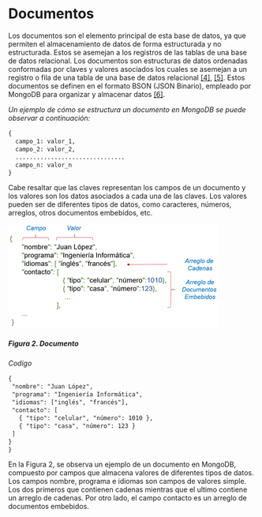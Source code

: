 # Documentos

  Los documentos son el elemento principal de esta base de datos, ya que permiten el almacenamiento de datos de forma estructurada y no estructurada. Estos se asemejan a los registros de las tablas de una base de datos relacional. Los documentos son estructuras de datos ordenadas conformadas por claves y valores asociados los cuales se asemejan a un registro o fila de una tabla de una base de datos relacional ​[[4]](../05-Referencias/05-Referencias.md#4), ​[[5]](../05-Referencias/05-Referencias.md#5). Estos documentos se definen en el formato BSON (JSON Binario), empleado por MongoDB para organizar y almacenar datos ​[[6]](../05-Referencias/05-Referencias.md#6).

 _Un ejemplo de cómo se estructura un documento en MongoDB se puede observar a continuación:_
 ```
{
   campo_1: valor_1,
   campo_2: valor_2,
   ...............................
   campo_n: valor_n
}
 ```
Cabe resaltar que las claves representan los campos de un documento y los valores son los datos asociados a cada una de las claves. 
Los valores pueden ser de diferentes tipos de datos, como caracteres, números, arreglos, otros documentos embebidos, etc. 

![Documento](../../imgs/Imagen-Documento.png)                                                    
##### Figura 2. Documento

_Codigo_
 ```
{
  "nombre": "Juan López",
  "programa": "Ingeniería Informática",
  "idiomas": ["inglés", "francés"],
  "contacto": [
    { "tipo": "celular", "número": 1010 },
    { "tipo": "casa", "número": 123 }
  ]
}
}
 ```
En la Figura 2, se observa un ejemplo de un documento en MongoDB, compuesto por campos que almacena valores de diferentes tipos de datos. Los campos nombre, programa e idiomas son campos de valores simple. Los dos primeros que contienen cadenas mientras que el ultimo contiene un arreglo de cadenas.
Por otro lado, el campo contacto es un arreglo de documentos embebidos.
